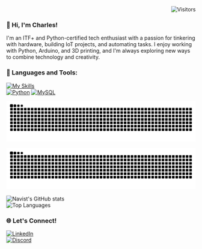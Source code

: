 <div align="right">
  <img src="https://visitor-badge.laobi.icu/badge?page_id=Navist.Navist" alt="Visitors">
</div>

### 👋 Hi, I'm Charles!
I'm an ITF+ and Python-certified tech enthusiast with a passion for tinkering with hardware, building IoT projects, and automating tasks. I enjoy working with Python, Arduino, and 3D printing, and I'm always exploring new ways to combine technology and creativity.

### 🚀 Languages and Tools:
[![My Skills](https://skillicons.dev/icons?i=python,mysql,vscode,sublime,windows,regex,opencv,html,github,gmail,django,bots,arduino)](https://skillicons.dev)<br>
[![Python](https://img.shields.io/badge/Python-3776AB?style=flat&logo=python&logoColor=white)](https://www.python.org/)
[![MySQL](https://img.shields.io/badge/MySQL-005C84?style=flat&logo=mysql&logoColor=white)](https://www.mysql.com/)

![Snake animation](https://github.com/Navist/Navist/blob/output/github-snake-dark.svg)

<picture>
  <source media="(prefers-color-scheme: dark)" srcset="github-snake-dark.svg" />
  <source media="(prefers-color-scheme: light)" srcset="github-snake.svg" />
  <img alt="github-snake" src="github-snake.svg" />
</picture>

![Navist's GitHub stats](https://github-readme-stats.vercel.app/api?username=Navist&show_icons=true&theme=tokyonight)<br>
![Top Languages](https://github-readme-stats.vercel.app/api/top-langs/?username=Navist&layout=compact&theme=tokyonight)


### 🌐 Let's Connect!
[![LinkedIn](https://img.shields.io/badge/LinkedIn-blue?style=flat&logo=linkedin)](https://www.linkedin.com/in/charleszwright/)<br>
[![Discord](https://img.shields.io/badge/My-Discord-%235865F2.svg)](https://discord.com/users/143471157151006721)
